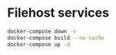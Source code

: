 # Filehost services

```bash
docker-compose down -v
docker-compose build --no-cache
docker-compose up -d
```
